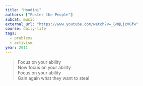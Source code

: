 ```yaml
---
title: "Houdini"
authors: ["Foster the People"]
subcat: music
external_url: "https://www.youtube.com/watch?v=_GMQLjzVGfw"
course: daily-life
tags:
  - problems
  - activism
year: 2011
---
```


> Focus on your ability  
Now focus on your ability  
Focus on your ability  
Gain again what they want to steal
